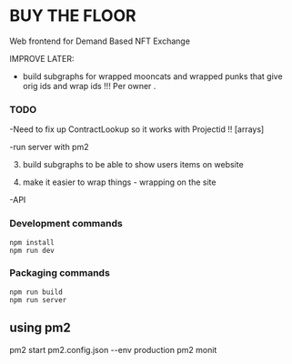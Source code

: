 # BUY THE FLOOR 
 
Web frontend for Demand Based NFT Exchange
 


IMPROVE LATER: 
- build subgraphs for wrapped mooncats and wrapped punks that give orig ids and wrap ids  !!! Per owner .


### TODO
 
 -Need to fix up ContractLookup so it works with Projectid !!  [arrays]


-run server with pm2 
 

 

3) build subgraphs to be able to show users items on website 

4) make it easier to wrap things - wrapping on the site 
 

 -API 
  


### Development commands
```
npm install
npm run dev
```

### Packaging commands
```
npm run build
npm run server
```


## using pm2

 pm2 start pm2.config.json --env production 
pm2 monit 